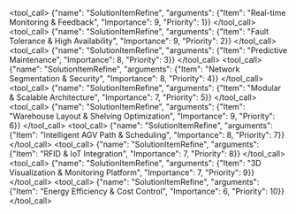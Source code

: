 
<tool_call> {"name": "SolutionItemRefine", "arguments": {"Item": "Real-time Monitoring & Feedback", "Importance": 9, "Priority": 1}} </tool_call> <tool_call> {"name": "SolutionItemRefine", "arguments": {"Item": "Fault Tolerance & High Availability", "Importance": 9, "Priority": 2}} </tool_call> <tool_call> {"name": "SolutionItemRefine", "arguments": {"Item": "Predictive Maintenance", "Importance": 8, "Priority": 3}} </tool_call> <tool_call> {"name": "SolutionItemRefine", "arguments": {"Item": "Network Segmentation & Security", "Importance": 8, "Priority": 4}} </tool_call> <tool_call> {"name": "SolutionItemRefine", "arguments": {"Item": "Modular & Scalable Architecture", "Importance": 7, "Priority": 5}} </tool_call> <tool_call> {"name": "SolutionItemRefine", "arguments": {"Item": "Warehouse Layout & Shelving Optimization", "Importance": 9, "Priority": 6}} </tool_call> <tool_call> {"name": "SolutionItemRefine", "arguments": {"Item": "Intelligent AGV Path & Scheduling", "Importance": 8, "Priority": 7}} </tool_call> <tool_call> {"name": "SolutionItemRefine", "arguments": {"Item": "RFID & IoT Integration", "Importance": 7, "Priority": 8}} </tool_call> <tool_call> {"name": "SolutionItemRefine", "arguments": {"Item": "3D Visualization & Monitoring Platform", "Importance": 7, "Priority": 9}} </tool_call> <tool_call> {"name": "SolutionItemRefine", "arguments": {"Item": "Energy Efficiency & Cost Control", "Importance": 6, "Priority": 10}} </tool_call>